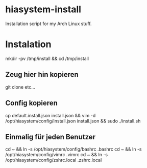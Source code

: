 # hiasystem-install
Installation script for my Arch Linux stuff.

# Instalation
mkdir -pv /tmp/install && cd /tmp/install
## Zeug hier hin kopieren
git clone etc...
## Config kopieren
cp default.install.json install.json && vim -d /opt/hiasystem/config/install.json install.json && sudo ./install.sh
## Einmalig für jeden Benutzer
cd ~ && ln -s /opt/hiasystem/config/bashrc .bashrc
cd ~ && ln -s /opt/hiasystem/config/vimrc .vimrc
cd ~ && ln -s /opt/hiasystem/config/zshrc.local .zshrc.local
